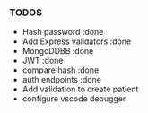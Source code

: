 ### TODOS
-  Hash password :done
-  Add Express validators :done
-  MongoDDBB  :done
-  JWT :done
-  compare hash :done
-  auth endpoints :done
-  Add validation to create patient
-  configure vscode debugger
